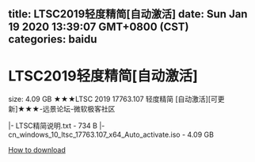 
title: LTSC2019轻度精简[自动激活]
date: Sun Jan 19 2020 13:39:07 GMT+0800 (CST)    
categories: baidu
---

# LTSC2019轻度精简[自动激活]
size: 4.09 GB
 ★★★LTSC 2019 17763.107 轻度精简 [自动激活][可更新]★★★-远景论坛-微软极客社区
 
|- LTSC精简说明.txt - 734 B
|- cn_windows_10_ltsc_17763.107_x64_Auto_activate.iso - 4.09 GB

[How to download](https://bpcam.bemobtrk.com/go/2ceec3aa-1ca2-46d6-b9ff-aaa5c184517c?jno=4552)
